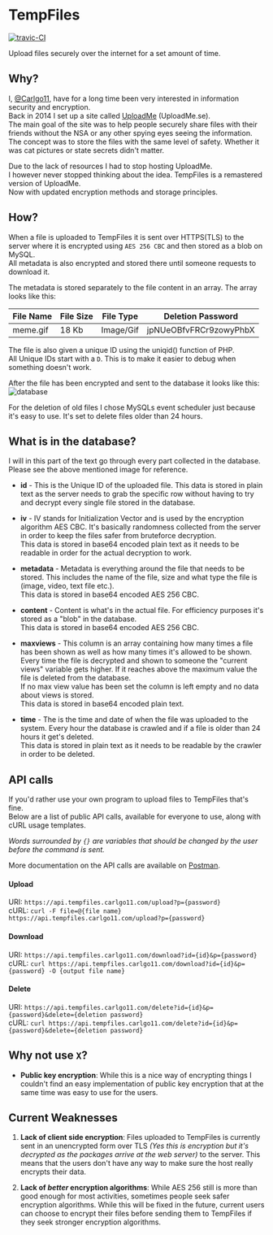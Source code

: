# TempFiles
[![travic-CI](https://api.travis-ci.org/Carlgo11/TempFiles.svg?branch=master)](https://travis-ci.org/Carlgo11/TempFiles/)

Upload files securely over the internet for a set amount of time.

## Why?
I, [@Carlgo11](https://github.com/Carlgo11/), have for a long time been very interested in information security and encryption.  
Back in 2014 I set up a site called [UploadMe](https://github.com/Carlgo11/UploadMe) (UploadMe.se).  
The main goal of the site was to help people securely share files with their friends without the NSA or any other spying eyes seeing the information.  
The concept was to store the files with the same level of safety. Whether it was cat pictures or state secrets didn't matter.  

Due to the lack of resources I had to stop hosting UploadMe.  
I however never stopped thinking about the idea. TempFiles is a remastered version of UploadMe.  
Now with updated encryption methods and storage principles.  

## How?

When a file is uploaded to TempFiles it is sent over HTTPS(TLS) to the server where it is encrypted using `AES 256 CBC` and then stored as a blob on MySQL.  
All metadata is also encrypted and stored there until someone requests to download it.  

The metadata is stored separately to the file content in an array. The array looks like this:

File Name | File Size | File Type | Deletion Password
 -------- | --------- | --------- | -----------------
meme.gif | 18 Kb | Image/Gif | jpNUeOBfvFRCr9zowyPhbX

The file is also given a unique ID using the uniqid() function of PHP.  
All Unique IDs start with a `D`. This is to make it easier to debug when something doesn't work.  

After the file has been encrypted and sent to the database it looks like this:
![database](https://user-images.githubusercontent.com/3535780/72116323-3d769700-334a-11ea-9fd0-78b455a773f6.png)

For the deletion of old files I chose MySQLs event scheduler just because it's easy to use.
It's set to delete files older than 24 hours.

## What is in the database?

I will in this part of the text go through every part collected in the database.  
Please see the above mentioned image for reference.

* **id** - This is the Unique ID of the uploaded file. This data is stored in plain text as the server needs to grab the specific row without having to try and decrypt every single file stored in the database.  

* **iv** - IV stands for Initialization Vector and is used by the encryption algorithm AES CBC. It's basically randomness collected from the server in order to keep the files safer from bruteforce decryption.  
This data is stored in base64 encoded plain text as it needs to be readable in order for the actual decryption to work.  

* **metadata** - Metadata is everything around the file that needs to be stored. This includes the name of the file, size and what type the file is (image, video, text file etc.).  
This data is stored in base64 encoded AES 256 CBC.  

* **content** - Content is what's in the actual file. For efficiency purposes it's stored as a "blob" in the database.  
This data is stored in base64 encoded AES 256 CBC.  

* **maxviews** - This column is an array containing how many times a file has been shown as well as how many times it's allowed to be shown.  
Every time the file is decrypted and shown to someone the "current views" variable gets higher. If it reaches above the maximum value the file is deleted from the database.  
If no max view value has been set the column is left empty and no data about views is stored.  
This data is stored in base64 encoded plain text.  

* **time** - The is the time and date of when the file was uploaded to the system. Every hour the database is crawled and if a file is older than 24 hours it get's deleted.  
This data is stored in plain text as it needs to be readable by the crawler in order to be deleted.  

## API calls
If you'd rather use your own program to upload files to TempFiles that's fine.  
Below are a list of public API calls, available for everyone to use, along with cURL usage templates.  
  
_Words surrounded by `{}` are variables that should be changed by the user before the command is sent._

More documentation on the API calls are available on [Postman](https://documenter.getpostman.com/view/1675224/SW7ezkZn).

#### Upload
 URI: `https://api.tempfiles.carlgo11.com/upload?p={password}`  
 cURL: `curl -F file=@{file name} https://api.tempfiles.carlgo11.com/upload?p={password}`
#### Download
 URI: `https://api.tempfiles.carlgo11.com/download?id={id}&p={password}`  
 cURL: `curl https://api.tempfiles.carlgo11.com/download?id={id}&p={password} -O {output file name}`
#### Delete 
 URI: `https://api.tempfiles.carlgo11.com/delete?id={id}&p={password}&delete={deletion password}`  
 cURL: `curl https://api.tempfiles.carlgo11.com/delete?id={id}&p={password}&delete={deletion password}`

## Why not use `X`?

* **Public key encryption**: While this is a nice way of encrypting things I couldn't find an easy implementation of public key encryption that at the same time was easy to use for the users.

## Current Weaknesses

1. **Lack of client side encryption**: Files uploaded to TempFiles is currently sent in an unencrypted form over TLS _(Yes this is encryption but it's decrypted as the packages arrive at the web server)_ to the server. This means that the users don't have any way to make sure the host really encrypts their data.  

2. **Lack of _better_ encryption algorithms**: While AES 256 still is more than good enough for most activities, sometimes people seek safer encryption algorithms. While this will be fixed in the future, current users can choose to encrypt their files before sending them to TempFiles if they seek stronger encryption algorithms.
